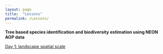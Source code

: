 ```yaml
---
layout: page
title:  "Lessons"
permalink: /Lessons/
---
```


**Tree based species identification and biodiversity estimation using NEON AOP data**

[Day 1: landscape spatial scale](./_posts/Spatial_with_neon.md)

